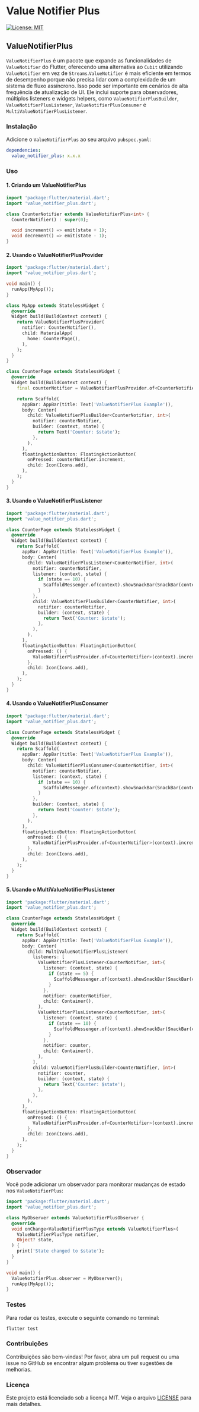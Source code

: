 # Value Notifier Plus

[![License: MIT][license_badge]][license_link]

## ValueNotifierPlus

`ValueNotifierPlus` é um pacote que expande as funcionalidades de `ValueNotifier` do Flutter, oferecendo uma alternativa ao `Cubit` utilizando `ValueNotifier` em vez de `Streams`.`ValueNotifier` é mais eficiente em termos de desempenho porque não precisa lidar com a complexidade de um sistema de fluxo assíncrono. Isso pode ser importante em cenários de alta frequência de atualização de UI. Ele inclui suporte para observadores, múltiplos listeners e widgets helpers, como `ValueNotifierPlusBuilder`, `ValueNotifierPlusListener`, `ValueNotifierPlusConsumer` e `MultiValueNotifierPlusListener`.

### Instalação

Adicione o `ValueNotifierPlus` ao seu arquivo `pubspec.yaml`:

```yaml
dependencies:
  value_notifier_plus: x.x.x

```

### Uso

#### 1. Criando um ValueNotifierPlus

```dart
import 'package:flutter/material.dart';
import 'value_notifier_plus.dart';

class CounterNotifier extends ValueNotifierPlus<int> {
  CounterNotifier() : super(0);

  void increment() => emit(state + 1);
  void decrement() => emit(state - 1);
}
```

#### 2. Usando o ValueNotifierPlusProvider

```dart
import 'package:flutter/material.dart';
import 'value_notifier_plus.dart';

void main() {
  runApp(MyApp());
}

class MyApp extends StatelessWidget {
  @override
  Widget build(BuildContext context) {
    return ValueNotifierPlusProvider(
      notifier: CounterNotifier(),
      child: MaterialApp(
        home: CounterPage(),
      ),
    );
  }
}

class CounterPage extends StatelessWidget {
  @override
  Widget build(BuildContext context) {
    final counterNotifier = ValueNotifierPlusProvider.of<CounterNotifier>(context);

    return Scaffold(
      appBar: AppBar(title: Text('ValueNotifierPlus Example')),
      body: Center(
        child: ValueNotifierPlusBuilder<CounterNotifier, int>(
          notifier: counterNotifier,
          builder: (context, state) {
            return Text('Counter: $state');
          },
        ),
      ),
      floatingActionButton: FloatingActionButton(
        onPressed: counterNotifier.increment,
        child: Icon(Icons.add),
      ),
    );
  }
}
```

#### 3. Usando o ValueNotifierPlusListener

```dart
import 'package:flutter/material.dart';
import 'value_notifier_plus.dart';

class CounterPage extends StatelessWidget {
  @override
  Widget build(BuildContext context) {
    return Scaffold(
      appBar: AppBar(title: Text('ValueNotifierPlus Example')),
      body: Center(
        child: ValueNotifierPlusListener<CounterNotifier, int>(
          notifier: counterNotifier,
          listener: (context, state) {
            if (state == 10) {
              ScaffoldMessenger.of(context).showSnackBar(SnackBar(content: Text('Reached 10!')));
            }
          },
          child: ValueNotifierPlusBuilder<CounterNotifier, int>(
            notifier: counterNotifier,
            builder: (context, state) {
              return Text('Counter: $state');
            },
          ),
        ),
      ),
      floatingActionButton: FloatingActionButton(
        onPressed: () {
          ValueNotifierPlusProvider.of<CounterNotifier>(context).increment();
        },
        child: Icon(Icons.add),
      ),
    );
  }
}
```

#### 4. Usando o ValueNotifierPlusConsumer

```dart
import 'package:flutter/material.dart';
import 'value_notifier_plus.dart';

class CounterPage extends StatelessWidget {
  @override
  Widget build(BuildContext context) {
    return Scaffold(
      appBar: AppBar(title: Text('ValueNotifierPlus Example')),
      body: Center(
        child: ValueNotifierPlusConsumer<CounterNotifier, int>(
          notifier: counterNotifier,
          listener: (context, state) {
            if (state == 10) {
              ScaffoldMessenger.of(context).showSnackBar(SnackBar(content: Text('Reached 10!')));
            }
          },
          builder: (context, state) {
            return Text('Counter: $state');
          },
        ),
      ),
      floatingActionButton: FloatingActionButton(
        onPressed: () {
          ValueNotifierPlusProvider.of<CounterNotifier>(context).increment();
        },
        child: Icon(Icons.add),
      ),
    );
  }
}
```

#### 5. Usando o MultiValueNotifierPlusListener

```dart
import 'package:flutter/material.dart';
import 'value_notifier_plus.dart';

class CounterPage extends StatelessWidget {
  @override
  Widget build(BuildContext context) {
    return Scaffold(
      appBar: AppBar(title: Text('ValueNotifierPlus Example')),
      body: Center(
        child: MultiValueNotifierPlusListener(
          listeners: [
            ValueNotifierPlusListener<CounterNotifier, int>(
              listener: (context, state) {
                if (state == 5) {
                  ScaffoldMessenger.of(context).showSnackBar(SnackBar(content: Text('Reached 5!')));
                }
              },
              notifier: counterNotifier,
              child: Container(),
            ),
            ValueNotifierPlusListener<CounterNotifier, int>(
              listener: (context, state) {
                if (state == 10) {
                  ScaffoldMessenger.of(context).showSnackBar(SnackBar(content: Text('Reached 10!')));
                }
              },
              notifier: counter,
              child: Container(),
            ),
          ],
          child: ValueNotifierPlusBuilder<CounterNotifier, int>(
            notifier: counter,
            builder: (context, state) {
              return Text('Counter: $state');
            },
          ),
        ),
      ),
      floatingActionButton: FloatingActionButton(
        onPressed: () {
          ValueNotifierPlusProvider.of<CounterNotifier>(context).increment();
        },
        child: Icon(Icons.add),
      ),
    );
  }
}
```

### Observador

Você pode adicionar um observador para monitorar mudanças de estado nos `ValueNotifierPlus`:

```dart
import 'package:flutter/material.dart';
import 'value_notifier_plus.dart';

class MyObserver extends ValueNotifierPlusObserver {
  @override
  void onChange<ValueNotifierPlusType extends ValueNotifierPlus>(
    ValueNotifierPlusType notifier,
    Object? state,
  ) {
    print('State changed to $state');
  }
}

void main() {
  ValueNotifierPlus.observer = MyObserver();
  runApp(MyApp());
}
```

### Testes

Para rodar os testes, execute o seguinte comando no terminal:

```bash
flutter test
```

### Contribuições

Contribuições são bem-vindas! Por favor, abra um pull request ou uma issue no GitHub se encontrar algum problema ou tiver sugestões de melhorias.

### Licença

Este projeto está licenciado sob a licença MIT. Veja o arquivo [LICENSE](LICENSE) para mais detalhes.

[flutter_install_link]: https://docs.flutter.dev/get-started/install
[github_actions_link]: https://docs.github.com/en/actions/learn-github-actions
[license_badge]: https://img.shields.io/badge/license-MIT-blue.svg
[license_link]: https://opensource.org/licenses/MIT
